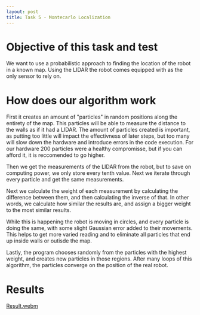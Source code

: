 ```yaml
---
layout: post
title: Task 5 - Montecarlo Localization
---
```

# Objective of this task and test
We want to use a probabilistic approach to finding the location of the robot in a known map. Using the LIDAR the robot comes equipped with as the only sensor to rely on.

# How does our algorithm work
First it creates an amount of "particles" in random positions along the entirety of the map. This particles will be able to measure the distance to the walls as if it had a LIDAR.
The amount of particles created is important, as putting too little will impact the effectivness of later steps, but too many will slow down the hardware and introduce errors in the code execution.
For our hardware 200 particles were a healthy compromisse, but if you can afford it, it is reccomended to go higher.

Then we get the measurements of the LIDAR from the robot, but to save on computing power, we only store every tenth value. Next we iterate through every particle and get the same measurements.

Next we calculate the weight of each measurement by calculating the difference between them, and then calculating the inverse of that.
In other words, we calculate how similar the results are, and assign a bigger weight to the most similar results.

While this is happening the robot is moving in circles, and every particle is doing the same, with some slight Gaussian error added to their movements.
This helps to get more varied reading and to eliminate all particles that end up inside walls or outisde the map.

Lastly, the program chooses randomly from the particles with the highest weight, and creates new particles in those regions.
After many loops of this algorithm, the particles converge on the position of the real robot.

# Results
[Result.webm](https://github.com/lmorenog2021/lmorenog2021.github.io/assets/92941117/8fa81fee-0092-4b3b-93a1-4cd87bc1f3b8)

